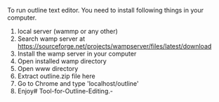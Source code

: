 To run outline text editor. 
You need to install following things in your computer.

1. local server (wammp or any other)
2. Search wamp server at https://sourceforge.net/projects/wampserver/files/latest/download
3. Install the wamp server in your computer
4. Open installed wamp directory
5. Open www directory
6. Extract outline.zip file here
7. Go to Chrome and type 'localhost/outline'
8. Enjoy# Tool-for-Outline-Editing.-
